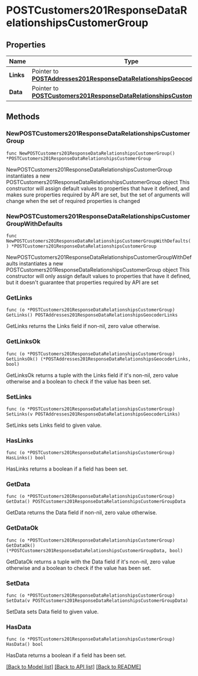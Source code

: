 # POSTCustomers201ResponseDataRelationshipsCustomerGroup

## Properties

Name | Type | Description | Notes
------------ | ------------- | ------------- | -------------
**Links** | Pointer to [**POSTAddresses201ResponseDataRelationshipsGeocoderLinks**](POSTAddresses201ResponseDataRelationshipsGeocoderLinks.md) |  | [optional] 
**Data** | Pointer to [**POSTCustomers201ResponseDataRelationshipsCustomerGroupData**](POSTCustomers201ResponseDataRelationshipsCustomerGroupData.md) |  | [optional] 

## Methods

### NewPOSTCustomers201ResponseDataRelationshipsCustomerGroup

`func NewPOSTCustomers201ResponseDataRelationshipsCustomerGroup() *POSTCustomers201ResponseDataRelationshipsCustomerGroup`

NewPOSTCustomers201ResponseDataRelationshipsCustomerGroup instantiates a new POSTCustomers201ResponseDataRelationshipsCustomerGroup object
This constructor will assign default values to properties that have it defined,
and makes sure properties required by API are set, but the set of arguments
will change when the set of required properties is changed

### NewPOSTCustomers201ResponseDataRelationshipsCustomerGroupWithDefaults

`func NewPOSTCustomers201ResponseDataRelationshipsCustomerGroupWithDefaults() *POSTCustomers201ResponseDataRelationshipsCustomerGroup`

NewPOSTCustomers201ResponseDataRelationshipsCustomerGroupWithDefaults instantiates a new POSTCustomers201ResponseDataRelationshipsCustomerGroup object
This constructor will only assign default values to properties that have it defined,
but it doesn't guarantee that properties required by API are set

### GetLinks

`func (o *POSTCustomers201ResponseDataRelationshipsCustomerGroup) GetLinks() POSTAddresses201ResponseDataRelationshipsGeocoderLinks`

GetLinks returns the Links field if non-nil, zero value otherwise.

### GetLinksOk

`func (o *POSTCustomers201ResponseDataRelationshipsCustomerGroup) GetLinksOk() (*POSTAddresses201ResponseDataRelationshipsGeocoderLinks, bool)`

GetLinksOk returns a tuple with the Links field if it's non-nil, zero value otherwise
and a boolean to check if the value has been set.

### SetLinks

`func (o *POSTCustomers201ResponseDataRelationshipsCustomerGroup) SetLinks(v POSTAddresses201ResponseDataRelationshipsGeocoderLinks)`

SetLinks sets Links field to given value.

### HasLinks

`func (o *POSTCustomers201ResponseDataRelationshipsCustomerGroup) HasLinks() bool`

HasLinks returns a boolean if a field has been set.

### GetData

`func (o *POSTCustomers201ResponseDataRelationshipsCustomerGroup) GetData() POSTCustomers201ResponseDataRelationshipsCustomerGroupData`

GetData returns the Data field if non-nil, zero value otherwise.

### GetDataOk

`func (o *POSTCustomers201ResponseDataRelationshipsCustomerGroup) GetDataOk() (*POSTCustomers201ResponseDataRelationshipsCustomerGroupData, bool)`

GetDataOk returns a tuple with the Data field if it's non-nil, zero value otherwise
and a boolean to check if the value has been set.

### SetData

`func (o *POSTCustomers201ResponseDataRelationshipsCustomerGroup) SetData(v POSTCustomers201ResponseDataRelationshipsCustomerGroupData)`

SetData sets Data field to given value.

### HasData

`func (o *POSTCustomers201ResponseDataRelationshipsCustomerGroup) HasData() bool`

HasData returns a boolean if a field has been set.


[[Back to Model list]](../README.md#documentation-for-models) [[Back to API list]](../README.md#documentation-for-api-endpoints) [[Back to README]](../README.md)


